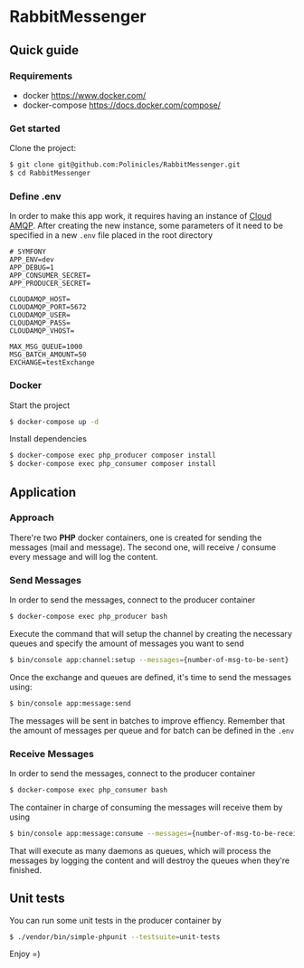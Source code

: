 # RabbitMessenger

## Quick guide

### Requirements

* docker https://www.docker.com/
* docker-compose https://docs.docker.com/compose/

### Get started

Clone the project: 
```sh
$ git clone git@github.com:Polinicles/RabbitMessenger.git
$ cd RabbitMessenger
```

### Define .env

In order to make this app work, it requires having an instance of [Cloud AMQP](https://www.cloudamqp.com/). After creating the new instance, some parameters of it need to be specified in a new ```.env``` file placed in the root directory

```
# SYMFONY
APP_ENV=dev
APP_DEBUG=1
APP_CONSUMER_SECRET=
APP_PRODUCER_SECRET=

CLOUDAMQP_HOST=
CLOUDAMQP_PORT=5672
CLOUDAMQP_USER=
CLOUDAMQP_PASS=
CLOUDAMQP_VHOST=

MAX_MSG_QUEUE=1000
MSG_BATCH_AMOUNT=50
EXCHANGE=testExchange
```

### Docker

Start the project

```sh
$ docker-compose up -d
```

Install dependencies

```sh
$ docker-compose exec php_producer composer install
$ docker-compose exec php_consumer composer install
```

## Application

### Approach

There're two **PHP** docker containers, one is created for sending the messages (mail and message). The second one, will receive / consume every message and will log the content. 

### Send Messages

In order to send the messages, connect to the producer container

```sh
$ docker-compose exec php_producer bash
```

Execute the command that will setup the channel by creating the necessary queues and specify the amount of messages you want to send

```sh
$ bin/console app:channel:setup --messages={number-of-msg-to-be-sent}
```

Once the exchange and queues are defined, it's time to send the messages using:

```sh
$ bin/console app:message:send
```

The messages will be sent in batches to improve effiency. Remember that the amount of messages per queue and for batch can be defined in the ```.env```

### Receive Messages

In order to send the messages, connect to the producer container

```sh
$ docker-compose exec php_consumer bash
```

The container in charge of consuming the messages will receive them by using

```sh
$ bin/console app:message:consume --messages={number-of-msg-to-be-received}
```

That will execute as many daemons as queues, which will process the messages by logging the content and will destroy the queues when they're finished.

## Unit tests

You can run some unit tests in the producer container by

```sh
$ ./vendor/bin/simple-phpunit --testsuite=unit-tests
```



Enjoy =)
